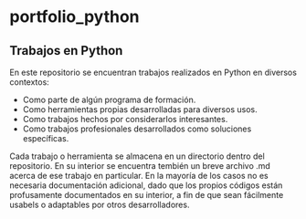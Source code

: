 # portfolio_python
## Trabajos en Python

En este repositorio se encuentran trabajos realizados en Python en diversos contextos:
- Como parte de algún programa de formación.
- Como herramientas propias desarrolladas para diversos usos.
- Como trabajos hechos por considerarlos interesantes.
- Como trabajos profesionales desarrollados como soluciones específicas.

Cada trabajo o herramienta se almacena en un directorio dentro del repositorio. En su interior se encuentra tembién un breve archivo .md acerca de ese trabajo en particular. En la mayoría de los casos no es necesaria documentación adicional, dado que los propios códigos están profusamente documentados en su interior, a fin de que sean fácilmente usabels o adaptables por otros desarrolladores.


